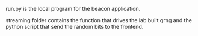 run.py is the local program for the beacon application.

streaming folder contains the function that drives the lab built qrng and the python script that send the random bits to the frontend.
